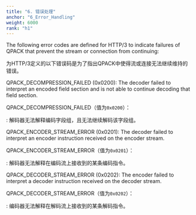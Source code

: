 ```yaml
---
title: "6. 错误处理"
anchor: "6_Error_Handling"
weight: 6000
rank: "h1"
---
```


The following error codes are defined for HTTP/3 to indicate failures of QPACK that prevent the stream or connection from continuing:

为HTTP/3定义的以下错误码是为了指出QPACK中使得流或连接无法继续维持的错误。

QPACK_DECOMPRESSION_FAILED (0x0200):
The decoder failed to interpret an encoded field section and is not able to continue decoding that field section.

QPACK_DECOMPRESSION_FAILED（值为`0x0200`）：

:   解码器无法解释编码字段组，且无法继续解码该字段组。

QPACK_ENCODER_STREAM_ERROR (0x0201):
The decoder failed to interpret an encoder instruction received on the encoder stream.

QPACK_ENCODER_STREAM_ERROR（值为`0x0201`）：

:   解码器无法解释在编码流上接收到的某条编码指令。

QPACK_DECODER_STREAM_ERROR (0x0202):
The encoder failed to interpret a decoder instruction received on the decoder stream.

QPACK_DECODER_STREAM_ERROR（值为`0x0202`）：

:   编码器无法解释在解码流上接收到的某条解码指令。
